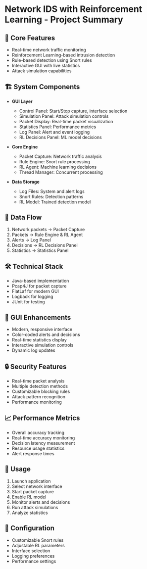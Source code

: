 # Network IDS with Reinforcement Learning - Project Summary

## 🎯 Core Features
- Real-time network traffic monitoring
- Reinforcement Learning-based intrusion detection
- Rule-based detection using Snort rules
- Interactive GUI with live statistics
- Attack simulation capabilities

## 🏗️ System Components
- **GUI Layer**
  - Control Panel: Start/Stop capture, interface selection
  - Simulation Panel: Attack simulation controls
  - Packet Display: Real-time packet visualization
  - Statistics Panel: Performance metrics
  - Log Panel: Alert and event logging
  - RL Decisions Panel: ML model decisions

- **Core Engine**
  - Packet Capture: Network traffic analysis
  - Rule Engine: Snort rule processing
  - RL Agent: Machine learning decisions
  - Thread Manager: Concurrent processing

- **Data Storage**
  - Log Files: System and alert logs
  - Snort Rules: Detection patterns
  - RL Model: Trained detection model

## 🔄 Data Flow
1. Network packets → Packet Capture
2. Packets → Rule Engine & RL Agent
3. Alerts → Log Panel
4. Decisions → RL Decisions Panel
5. Statistics → Statistics Panel

## 🛠️ Technical Stack
- Java-based implementation
- Pcap4J for packet capture
- FlatLaf for modern GUI
- Logback for logging
- JUnit for testing

## 🎨 GUI Enhancements
- Modern, responsive interface
- Color-coded alerts and decisions
- Real-time statistics display
- Interactive simulation controls
- Dynamic log updates

## 🔒 Security Features
- Real-time packet analysis
- Multiple detection methods
- Customizable blocking rules
- Attack pattern recognition
- Performance monitoring

## 📈 Performance Metrics
- Overall accuracy tracking
- Real-time accuracy monitoring
- Decision latency measurement
- Resource usage statistics
- Alert response times

## 🚀 Usage
1. Launch application
2. Select network interface
3. Start packet capture
4. Enable RL model
5. Monitor alerts and decisions
6. Run attack simulations
7. Analyze statistics

## 🔧 Configuration
- Customizable Snort rules
- Adjustable RL parameters
- Interface selection
- Logging preferences
- Performance settings 